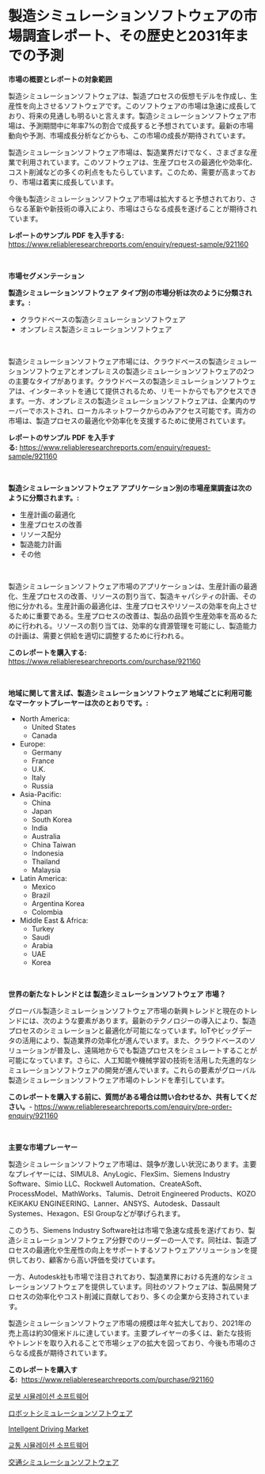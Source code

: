<p><h1>製造シミュレーションソフトウェアの市場調査レポート、その歴史と2031年までの予測</h1></p><p><strong>市場の概要とレポートの対象範囲</strong></p>
<p><p>製造シミュレーションソフトウェアは、製造プロセスの仮想モデルを作成し、生産性を向上させるソフトウェアです。このソフトウェアの市場は急速に成長しており、将来の見通しも明るいと言えます。製造シミュレーションソフトウェア市場は、予測期間中に年率7%の割合で成長すると予想されています。最新の市場動向や予測、市場成長分析などからも、この市場の成長が期待されています。</p><p>製造シミュレーションソフトウェア市場は、製造業界だけでなく、さまざまな産業で利用されています。このソフトウェアは、生産プロセスの最適化や効率化、コスト削減などの多くの利点をもたらしています。このため、需要が高まっており、市場は着実に成長しています。</p><p>今後も製造シミュレーションソフトウェア市場は拡大すると予想されており、さらなる革新や新技術の導入により、市場はさらなる成長を遂げることが期待されています。</p></p>
<p><strong>レポートのサンプル PDF を入手する:</strong> <a href="https://www.reliableresearchreports.com/enquiry/request-sample/921160">https://www.reliableresearchreports.com/enquiry/request-sample/921160</a></p>
<p>&nbsp;</p>
<p><strong>市場セグメンテーション</strong></p>
<p><strong>製造シミュレーションソフトウェア タイプ別の市場分析は次のように分類されます。:</strong></p>
<p><ul><li>クラウドベースの製造シミュレーションソフトウェア</li><li>オンプレミス製造シミュレーションソフトウェア</li></ul></p>
<p>&nbsp;</p>
<p><p>製造シミュレーションソフトウェア市場には、クラウドベースの製造シミュレーションソフトウェアとオンプレミスの製造シミュレーションソフトウェアの2つの主要なタイプがあります。クラウドベースの製造シミュレーションソフトウェアは、インターネットを通じて提供されるため、リモートからでもアクセスできます。一方、オンプレミスの製造シミュレーションソフトウェアは、企業内のサーバーでホストされ、ローカルネットワークからのみアクセス可能です。両方の市場は、製造プロセスの最適化や効率化を支援するために使用されています。</p></p>
<p><strong>レポートのサンプル PDF を入手する:</strong>&nbsp;<a href="https://www.reliableresearchreports.com/enquiry/request-sample/921160">https://www.reliableresearchreports.com/enquiry/request-sample/921160</a></p>
<p>&nbsp;</p>
<p><strong> 製造シミュレーションソフトウェア アプリケーション別の市場産業調査は次のように分類されます。:</strong></p>
<p><ul><li>生産計画の最適化</li><li>生産プロセスの改善</li><li>リソース配分</li><li>製造能力計画</li><li>その他</li></ul></p>
<p>&nbsp;</p>
<p><p>製造シミュレーションソフトウェア市場のアプリケーションは、生産計画の最適化、生産プロセスの改善、リソースの割り当て、製造キャパシティの計画、その他に分かれる。生産計画の最適化は、生産プロセスやリソースの効率を向上させるために重要である。生産プロセスの改善は、製品の品質や生産効率を高めるために行われる。リソースの割り当ては、効率的な資源管理を可能にし、製造能力の計画は、需要と供給を適切に調整するために行われる。</p></p>
<p><strong>このレポートを購入する:</strong>&nbsp; <a href="https://www.reliableresearchreports.com/purchase/921160">https://www.reliableresearchreports.com/purchase/921160</a></p>
<p>&nbsp;</p>
<p><strong>地域に関して言えば、製造シミュレーションソフトウェア 地域ごとに利用可能なマーケットプレーヤーは次のとおりです。:</strong></p>
<p><ul>
    <li>
        North America:
        <ul>
            <li>United States</li>
            <li>Canada</li>
        </ul>
    </li>
    <li>
        Europe:
        <ul>
            <li>Germany</li>
            <li>France</li>
            <li>U.K.</li>
            <li>Italy</li>
            <li>Russia</li>
        </ul>
    </li>
    <li>
        Asia-Pacific:
        <ul>
            <li>China</li>
            <li>Japan</li>
            <li>South Korea</li>
            <li>India</li>
            <li>Australia</li>
            <li>China Taiwan</li>
            <li>Indonesia</li>
            <li>Thailand</li>
            <li>Malaysia</li>
        </ul>
    </li>
    <li>
        Latin America:
        <ul>
            <li>Mexico</li>
            <li>Brazil</li>
            <li>Argentina Korea</li>
            <li>Colombia</li>
        </ul>
    </li>
    <li>
        Middle East & Africa:
        <ul>
            <li>Turkey</li>
            <li>Saudi</li>
            <li>Arabia</li>
            <li>UAE</li>
            <li>Korea</li>
        </ul>
    </li>
    </ul></p>
<p>&nbsp;</p>
<p><strong>世界の新たなトレンドとは 製造シミュレーションソフトウェア 市場？</strong></p>
<p><p>グローバル製造シミュレーションソフトウェア市場の新興トレンドと現在のトレンドには、次のような要素があります。最新のテクノロジーの導入により、製造プロセスのシミュレーションと最適化が可能になっています。IoTやビッグデータの活用により、製造業界の効率化が進んでいます。また、クラウドベースのソリューションが普及し、遠隔地からでも製造プロセスをシミュレートすることが可能になっています。さらに、人工知能や機械学習の技術を活用した先進的なシミュレーションソフトウェアの開発が進んでいます。これらの要素がグローバル製造シミュレーションソフトウェア市場のトレンドを牽引しています。</p></p>
<p><strong>このレポートを購入する前に、質問がある場合は問い合わせるか、共有してください。</strong>- <a href="https://www.reliableresearchreports.com/enquiry/pre-order-enquiry/921160">https://www.reliableresearchreports.com/enquiry/pre-order-enquiry/921160</a></p>
<p>&nbsp;</p>
<p><strong>主要な市場プレーヤー</strong></p>
<p><p>製造シミュレーションソフトウェア市場は、競争が激しい状況にあります。主要なプレイヤーには、SIMUL8、AnyLogic、FlexSim、Siemens Industry Software、Simio LLC、Rockwell Automation、CreateASoft、ProcessModel、MathWorks、Talumis、Detroit Engineered Products、KOZO KEIKAKU ENGINEERING、Lanner、ANSYS、Autodesk、Dassault Systemes、Hexagon、ESI Groupなどが挙げられます。</p><p>このうち、Siemens Industry Software社は市場で急速な成長を遂げており、製造シミュレーションソフトウェア分野でのリーダーの一人です。同社は、製造プロセスの最適化や生産性の向上をサポートするソフトウェアソリューションを提供しており、顧客から高い評価を受けています。</p><p>一方、Autodesk社も市場で注目されており、製造業界における先進的なシミュレーションソフトウェアを提供しています。同社のソフトウェアは、製品開発プロセスの効率化やコスト削減に貢献しており、多くの企業から支持されています。</p><p>製造シミュレーションソフトウェア市場の規模は年々拡大しており、2021年の売上高は約30億米ドルに達しています。主要プレイヤーの多くは、新たな技術やトレンドを取り入れることで市場シェアの拡大を図っており、今後も市場のさらなる成長が期待されています。</p></p>
<p><strong>このレポートを購入する:</strong>&nbsp;&nbsp;<a href="https://www.reliableresearchreports.com/purchase/921160">https://www.reliableresearchreports.com/purchase/921160</a></p>
<p><p><a href="https://github.com/sougarounis/Market-Research-Report-List-2/blob/main/6389905182024.md">로봇 시뮬레이션 소프트웨어</a></p><p><a href="https://github.com/mohamedbakry57/Market-Research-Report-List-2/blob/main/4037175182029.md">ロボットシミュレーションソフトウェア</a></p><p><a href="https://issuu.com/reportprime-2/docs/intellgent-driving-market-size-2030.pptx">Intellgent Driving Market</a></p><p><a href="https://github.com/laholand/Market-Research-Report-List-2/blob/main/3138349182025.md">교통 시뮬레이션 소프트웨어</a></p><p><a href="https://github.com/lababdou/Market-Research-Report-List-2/blob/main/1857726182030.md">交通シミュレーションソフトウェア</a></p></p>